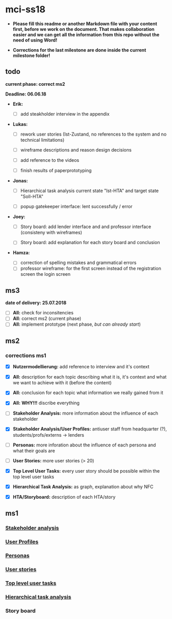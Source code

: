 # mci-ss18

- **Please fill this readme or another Markdown file with your content first, 
before we work on the document. That makes collaboration easier and we can 
get all the information from this repo without the need of using Word!**

- **Corrections for the last milestone are done inside the current milestone
  folder!**

## todo

**current phase: correct ms2**

**Deadline: 06.06.18**

- **Erik:** 

  - [ ] add steakholder interview in the appendix

- **Lukas:** 
  
  - [ ] rework user stories (Ist-Zustand, no references to the system and no technical limitations)

  - [ ] wireframe descriptions and reason design decisions
  
  - [ ] add reference to the videos
  
  - [ ] finish results of paperprototyping
  

- **Jonas:** 

  - [ ] Hierarchical task analysis current state "Ist-HTA" and target state "Soll-HTA"
  
  - [ ] popup gatekeeper interface: lent successfully / error


- **Joey:** 

  - [ ] Story board: add lender interface and and professor interface (consisteny with wireframes)

  - [ ] Story board: add explanation for each story board and conclusion

- **Hamza:**
  - [ ] correction of spelling mistakes and grammatical errors
  - [ ] professor wireframe: for the first screen instead of the registration screen the login screen

## ms3

**date of delivery: 25.07.2018**

- [ ] **All:** check for inconsitencies 
- [ ] **All:** correct ms2 (current phase)
- [ ] **All:** implement prototype (next phase, *but can already start*)

## ms2

### corrections ms1

- [x] **Nutzermodellierung:** add reference to interview and it's context

- [x] **All:** description for each topic describing what it is, it's context and what we
      want to achieve with it (before the content)

- [x] **All:** conclusion for each topic what information we really gained from it

- [x] **All:** **WHY!!!** discribe everything

- [ ] **Stakeholder Analysis:** more information about the influence of each stakeholder

- [x] **Stakeholder Analysis/User Profiles:** antiuser staff from headquarter (?),
    students/profs/externs -> lenders

- [ ] **Personas:** more inforation about the influence of each persona and what their goals are

- [ ] **User Stories:** more user stories (> 20)

- [x] **Top Level User Tasks:** every user story should be possible within the top level user tasks

- [x] **Hierarchical Task Analysis:** as graph, explanation about why NFC

- [x] **HTA/Storyboard:** description of each HTA/story

## ms1

### [Stakeholder analysis](https://github.com/lulugo19/mci-ss18/blob/master/ms1/Steakholderanalysis.md)

### [User Profiles](https://github.com/lulugo19/mci-ss18/blob/master/ms1/UserProfiles.md)

### [Personas](https://github.com/lulugo19/mci-ss18/blob/master/ms1/Personas.md)

### [User stories](https://github.com/lulugo19/mci-ss18/blob/master/ms1/UserStories.md)

### [Top level user tasks](https://github.com/lulugo19/mci-ss18/blob/master/ms1/top_level_user_tasks.md)

### [Hierarchical task analysis](https://github.com/lulugo19/mci-ss18/blob/master/ms1/hierarchical_task_analysis.md)

### Story board
